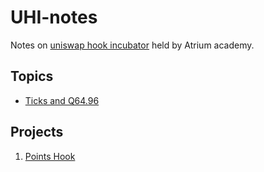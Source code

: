 # UHI-notes

Notes on [uniswap hook incubator](https://atrium.academy/uniswap) held by Atrium academy.


## Topics

- [Ticks and Q64.96](./docs/week1_ticks_and_Q64_96.md)

## Projects
1. [Points Hook](./projects/point-hook/)
